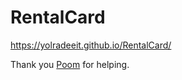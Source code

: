 # RentalCard
https://yolradeeit.github.io/RentalCard/

Thank you [Poom](https://github.com/poompongphun) for helping.
